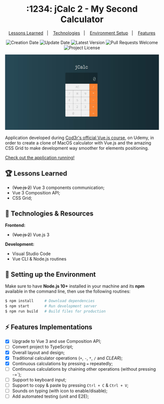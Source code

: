 <h1 align="center">
  :1234: jCalc 2 - My Second Calculator
</h1>

<p align="center">
  <a href="#trophy-lessons-learned">Lessons Learned</a>&nbsp;&nbsp;&nbsp;|&nbsp;&nbsp;&nbsp;
  <a href="#rocket-technologies--resources">Technologies</a>&nbsp;&nbsp;&nbsp;|&nbsp;&nbsp;&nbsp;
  <a href="#hammer-setting-up-the-environment">Environment Setup</a>&nbsp;&nbsp;&nbsp;|&nbsp;&nbsp;&nbsp;
  <a href="#zap-features-implementations">Features</a>
</p>

<p align="center">
  <img src="https://img.shields.io/static/v1?labelColor=000000&color=426b7c&label=created%20at&message=Apr%202020" alt="Creation Date" />

  <img src="https://img.shields.io/github/last-commit/juliolmuller/jcalc-2?label=updated%20at&labelColor=000000&color=426b7c" alt="Update Date" />

  <img src="https://img.shields.io/github/v/tag/juliolmuller/jcalc-2?label=latest%20version&labelColor=000000&color=426b7c" alt="Latest Version" />

  <img src="https://img.shields.io/static/v1?labelColor=000000&color=426b7c&label=PRs&message=welcome" alt="Pull Requests Welcome" />

  <img src="https://img.shields.io/github/license/juliolmuller/jcalc-2?labelColor=000000&color=426b7c" alt="Project License" />
</p>

![Application snapshot](./src/assets/app-overview.jpg)

Application developed during [Cod3r's official Vue.js course](https://www.udemy.com/course/vue-js-completo/), on Udemy, in order to create a clone of MacOS calculator with Vue.js and the amazing CSS Grid to make development way smoother for elements positioning.

[Check out the application running!](https://juliolmuller.github.io/jcalc-2/)

## :trophy: Lessons Learned

- (~~Vue.js 2~~) Vue 3 components communication;
- Vue 3 Composition API;
- CSS Grid;

## :rocket: Technologies & Resources

**Frontend:**
- (~~Vue.js 2~~) Vue.js 3

**Development:**
- Visual Studio Code
- Vue CLI & Node.js routines

## :hammer: Setting up the Environment

Make sure to have **Node.js 10+** installed in your machine and its **npm** available in the command line, then use the following routines:

```bash
$ npm install     # Download dependencies
$ npm start       # Run development server
$ npm run build   # Build files for production
```

## :zap: Features Implementations

- [x] Upgrade to Vue 3 and use Composition API;
- [ ] Convert project to TypeScript;
- [x] Overall layout and design;
- [x] Traditional calculator operations (`+`, `-`, `*`, `/` and *CLEAR*);
- [x] Continuous calculations by pressing `=` repeatedly;
- [ ] Continuous calculations by chaining other operations (without pressing -=`);
- [ ] Support to keyboard input;
- [ ] Support to copy & paste by pressing `Ctrl + C` & `Ctrl + V`;
- [ ] Sounds on typing (with icon to enable/disable);
- [ ] Add automated testing (unit and E2E);
